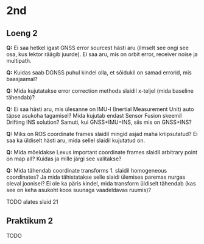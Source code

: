 # 2nd

## Loeng 2

**Q:** Ei saa hetkel igast GNSS error sourcest hästi aru (ilmselt see ongi see osa, kus lektor räägib juurde). Ei saa aru, mis on orbit error, receiver noise ja multipath.

**Q:** Kuidas saab DGNSS puhul kindel olla, et sõidukil on samad errorid, mis baasjaamal?

**Q:** Mida kujutatakse error correction methods slaidil x-teljel (mida baseline tähendab)?

**Q:** Ei saa hästi aru, mis ülesanne on IMU-l (Inertial Measurement Unit) auto täpse asukoha tagamisel? Mida kujutab endast Sensor Fusion skeemil Drifting INS solution? Samuti, kui GNSS+IMU=INS, siis mis on GNSS+INS?

**Q:** Miks on ROS coordinate frames slaidil mingid asjad maha kriipsutatud? Ei saa ka üldiselt hästi aru, mida sellel slaidil kujutatud on.

**Q:** Mida mõeldakse Lexus important coordinate frames slaidil arbitrary point on map all? Kuidas ja mille järgi see valitakse?

**Q:** Mida tähendab coordinate transforms 1. slaidil homogeneous coordinates? Ja mida tähistatakse selle slaidi ülemises paremas nurgas oleval joonisel? Ei ole ka päris kindel, mida transform üldiselt tähendab (kas see on keha asukoht koos suunaga vaadeldavas ruumis)?

TODO alates slaid 21

## Praktikum 2

TODO

